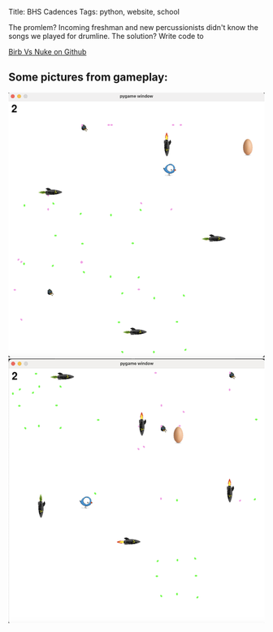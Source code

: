 Title: BHS Cadences
Tags: python, website, school

The promlem? Incoming freshman and new percussionists didn't know the songs we played for drumline. The solution? Write code to 

[Birb Vs Nuke on Github](https://github.com/iamxallax/bhs-cadences)

## Some pictures from gameplay:
![Screenshot](../images/Birb1.png "A screenshot")
![Screenshot](../images/Birb2.png "A screenshot")

